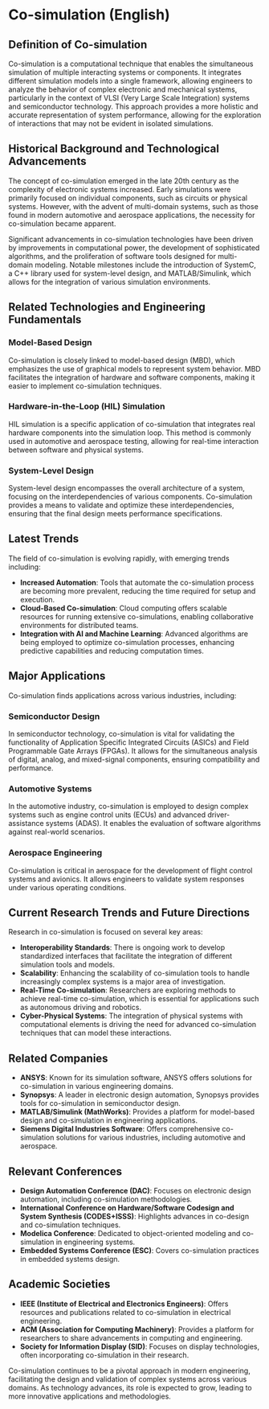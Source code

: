 # Co-simulation (English)

## Definition of Co-simulation

Co-simulation is a computational technique that enables the simultaneous simulation of multiple interacting systems or components. It integrates different simulation models into a single framework, allowing engineers to analyze the behavior of complex electronic and mechanical systems, particularly in the context of VLSI (Very Large Scale Integration) systems and semiconductor technology. This approach provides a more holistic and accurate representation of system performance, allowing for the exploration of interactions that may not be evident in isolated simulations.

## Historical Background and Technological Advancements

The concept of co-simulation emerged in the late 20th century as the complexity of electronic systems increased. Early simulations were primarily focused on individual components, such as circuits or physical systems. However, with the advent of multi-domain systems, such as those found in modern automotive and aerospace applications, the necessity for co-simulation became apparent. 

Significant advancements in co-simulation technologies have been driven by improvements in computational power, the development of sophisticated algorithms, and the proliferation of software tools designed for multi-domain modeling. Notable milestones include the introduction of SystemC, a C++ library used for system-level design, and MATLAB/Simulink, which allows for the integration of various simulation environments.

## Related Technologies and Engineering Fundamentals

### Model-Based Design

Co-simulation is closely linked to model-based design (MBD), which emphasizes the use of graphical models to represent system behavior. MBD facilitates the integration of hardware and software components, making it easier to implement co-simulation techniques.

### Hardware-in-the-Loop (HIL) Simulation

HIL simulation is a specific application of co-simulation that integrates real hardware components into the simulation loop. This method is commonly used in automotive and aerospace testing, allowing for real-time interaction between software and physical systems. 

### System-Level Design

System-level design encompasses the overall architecture of a system, focusing on the interdependencies of various components. Co-simulation provides a means to validate and optimize these interdependencies, ensuring that the final design meets performance specifications.

## Latest Trends

The field of co-simulation is evolving rapidly, with emerging trends including:

- **Increased Automation**: Tools that automate the co-simulation process are becoming more prevalent, reducing the time required for setup and execution.
- **Cloud-Based Co-simulation**: Cloud computing offers scalable resources for running extensive co-simulations, enabling collaborative environments for distributed teams.
- **Integration with AI and Machine Learning**: Advanced algorithms are being employed to optimize co-simulation processes, enhancing predictive capabilities and reducing computation times.

## Major Applications

Co-simulation finds applications across various industries, including:

### Semiconductor Design

In semiconductor technology, co-simulation is vital for validating the functionality of Application Specific Integrated Circuits (ASICs) and Field Programmable Gate Arrays (FPGAs). It allows for the simultaneous analysis of digital, analog, and mixed-signal components, ensuring compatibility and performance.

### Automotive Systems

In the automotive industry, co-simulation is employed to design complex systems such as engine control units (ECUs) and advanced driver-assistance systems (ADAS). It enables the evaluation of software algorithms against real-world scenarios.

### Aerospace Engineering

Co-simulation is critical in aerospace for the development of flight control systems and avionics. It allows engineers to validate system responses under various operating conditions.

## Current Research Trends and Future Directions

Research in co-simulation is focused on several key areas:

- **Interoperability Standards**: There is ongoing work to develop standardized interfaces that facilitate the integration of different simulation tools and models.
- **Scalability**: Enhancing the scalability of co-simulation tools to handle increasingly complex systems is a major area of investigation.
- **Real-Time Co-simulation**: Researchers are exploring methods to achieve real-time co-simulation, which is essential for applications such as autonomous driving and robotics.
- **Cyber-Physical Systems**: The integration of physical systems with computational elements is driving the need for advanced co-simulation techniques that can model these interactions.

## Related Companies

- **ANSYS**: Known for its simulation software, ANSYS offers solutions for co-simulation in various engineering domains.
- **Synopsys**: A leader in electronic design automation, Synopsys provides tools for co-simulation in semiconductor design.
- **MATLAB/Simulink (MathWorks)**: Provides a platform for model-based design and co-simulation in engineering applications.
- **Siemens Digital Industries Software**: Offers comprehensive co-simulation solutions for various industries, including automotive and aerospace.

## Relevant Conferences

- **Design Automation Conference (DAC)**: Focuses on electronic design automation, including co-simulation methodologies.
- **International Conference on Hardware/Software Codesign and System Synthesis (CODES+ISSS)**: Highlights advances in co-design and co-simulation techniques.
- **Modelica Conference**: Dedicated to object-oriented modeling and co-simulation in engineering systems.
- **Embedded Systems Conference (ESC)**: Covers co-simulation practices in embedded systems design.

## Academic Societies

- **IEEE (Institute of Electrical and Electronics Engineers)**: Offers resources and publications related to co-simulation in electrical engineering.
- **ACM (Association for Computing Machinery)**: Provides a platform for researchers to share advancements in computing and engineering.
- **Society for Information Display (SID)**: Focuses on display technologies, often incorporating co-simulation in their research.

Co-simulation continues to be a pivotal approach in modern engineering, facilitating the design and validation of complex systems across various domains. As technology advances, its role is expected to grow, leading to more innovative applications and methodologies.